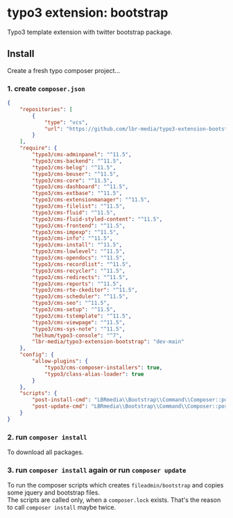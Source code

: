 # typo3 extension: bootstrap

Typo3 template extension with twitter bootstrap package.

## Install

Create a fresh typo composer project...

### 1. create `composer.json`

``` JSON
{
    "repositories": [
        {
            "type": "vcs",
            "url": "https://github.com/lbr-media/typo3-extension-bootstrap.git"
        }
    ],
    "require": {
        "typo3/cms-adminpanel": "^11.5",
        "typo3/cms-backend": "^11.5",
        "typo3/cms-belog": "^11.5",
        "typo3/cms-beuser": "^11.5",
        "typo3/cms-core": "^11.5",
        "typo3/cms-dashboard": "^11.5",
        "typo3/cms-extbase": "^11.5",
        "typo3/cms-extensionmanager": "^11.5",
        "typo3/cms-filelist": "^11.5",
        "typo3/cms-fluid": "^11.5",
        "typo3/cms-fluid-styled-content": "^11.5",
        "typo3/cms-frontend": "^11.5",
        "typo3/cms-impexp": "^11.5",
        "typo3/cms-info": "^11.5",
        "typo3/cms-install": "^11.5",
        "typo3/cms-lowlevel": "^11.5",
        "typo3/cms-opendocs": "^11.5",
        "typo3/cms-recordlist": "^11.5",
        "typo3/cms-recycler": "^11.5",
        "typo3/cms-redirects": "^11.5",
        "typo3/cms-reports": "^11.5",
        "typo3/cms-rte-ckeditor": "^11.5",
        "typo3/cms-scheduler": "^11.5",
        "typo3/cms-seo": "^11.5",
        "typo3/cms-setup": "^11.5",
        "typo3/cms-tstemplate": "^11.5",
        "typo3/cms-viewpage": "^11.5",
        "typo3/cms-sys-note": "^11.5",
        "helhum/typo3-console": "^7",
        "lbr-media/typo3-extension-bootstrap": "dev-main"
    },
    "config": {
        "allow-plugins": {
            "typo3/cms-composer-installers": true,
            "typo3/class-alias-loader": true
        }
    },
    "scripts": {
        "post-install-cmd": "LBRmedia\\Bootstrap\\Command\\Composer::postInstallCmd",
        "post-update-cmd": "LBRmedia\\Bootstrap\\Command\\Composer::postUpdateCmd"
    }
}
```

### 2. run `composer install`

To download all packages.

### 3. run `composer install` again or run `composer update`

To run the composer scripts which creates `fileadmin/bootstrap` and copies some jquery and bootstrap files.  
The scripts are called only, when a `composer.lock` exists. That's the reason to call `composer install` maybe twice.
